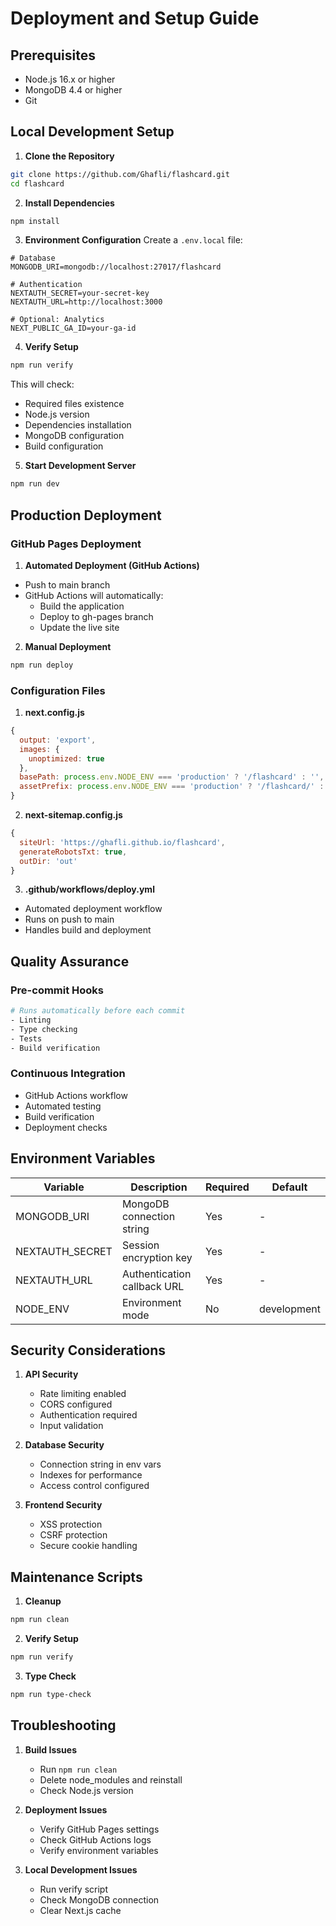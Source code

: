 # Deployment and Setup Guide

## Prerequisites
- Node.js 16.x or higher
- MongoDB 4.4 or higher
- Git

## Local Development Setup

1. **Clone the Repository**
```bash
git clone https://github.com/Ghafli/flashcard.git
cd flashcard
```

2. **Install Dependencies**
```bash
npm install
```

3. **Environment Configuration**
Create a `.env.local` file:
```env
# Database
MONGODB_URI=mongodb://localhost:27017/flashcard

# Authentication
NEXTAUTH_SECRET=your-secret-key
NEXTAUTH_URL=http://localhost:3000

# Optional: Analytics
NEXT_PUBLIC_GA_ID=your-ga-id
```

4. **Verify Setup**
```bash
npm run verify
```
This will check:
- Required files existence
- Node.js version
- Dependencies installation
- MongoDB configuration
- Build configuration

5. **Start Development Server**
```bash
npm run dev
```

## Production Deployment

### GitHub Pages Deployment

1. **Automated Deployment (GitHub Actions)**
- Push to main branch
- GitHub Actions will automatically:
  - Build the application
  - Deploy to gh-pages branch
  - Update the live site

2. **Manual Deployment**
```bash
npm run deploy
```

### Configuration Files

1. **next.config.js**
```javascript
{
  output: 'export',
  images: {
    unoptimized: true
  },
  basePath: process.env.NODE_ENV === 'production' ? '/flashcard' : '',
  assetPrefix: process.env.NODE_ENV === 'production' ? '/flashcard/' : ''
}
```

2. **next-sitemap.config.js**
```javascript
{
  siteUrl: 'https://ghafli.github.io/flashcard',
  generateRobotsTxt: true,
  outDir: 'out'
}
```

3. **.github/workflows/deploy.yml**
- Automated deployment workflow
- Runs on push to main
- Handles build and deployment

## Quality Assurance

### Pre-commit Hooks
```bash
# Runs automatically before each commit
- Linting
- Type checking
- Tests
- Build verification
```

### Continuous Integration
- GitHub Actions workflow
- Automated testing
- Build verification
- Deployment checks

## Environment Variables

| Variable | Description | Required | Default |
|----------|-------------|----------|---------|
| MONGODB_URI | MongoDB connection string | Yes | - |
| NEXTAUTH_SECRET | Session encryption key | Yes | - |
| NEXTAUTH_URL | Authentication callback URL | Yes | - |
| NODE_ENV | Environment mode | No | development |

## Security Considerations

1. **API Security**
   - Rate limiting enabled
   - CORS configured
   - Authentication required
   - Input validation

2. **Database Security**
   - Connection string in env vars
   - Indexes for performance
   - Access control configured

3. **Frontend Security**
   - XSS protection
   - CSRF protection
   - Secure cookie handling

## Maintenance Scripts

1. **Cleanup**
```bash
npm run clean
```

2. **Verify Setup**
```bash
npm run verify
```

3. **Type Check**
```bash
npm run type-check
```

## Troubleshooting

1. **Build Issues**
   - Run `npm run clean`
   - Delete node_modules and reinstall
   - Check Node.js version

2. **Deployment Issues**
   - Verify GitHub Pages settings
   - Check GitHub Actions logs
   - Verify environment variables

3. **Local Development Issues**
   - Run verify script
   - Check MongoDB connection
   - Clear Next.js cache
